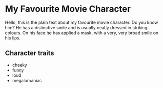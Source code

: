 
# My Favourite Movie Character 

Hello, this is the plain text about my favourite movie character. Do you know him?
He has a distinctive smile and is usually neatly dressed in striking colours.
On his face he has applied a mask, with a very, very broad smile on his lips.

## Character traits

* cheeky
* funny
* loud
* megalomaniac
